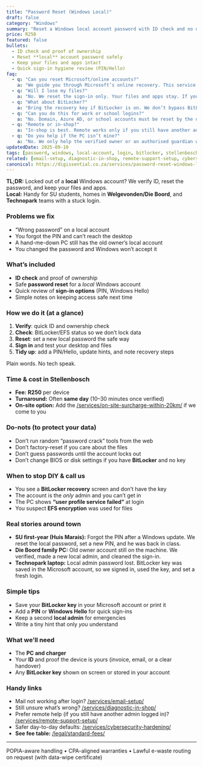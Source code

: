 ```yaml
---
title: "Password Reset (Windows Local)"
draft: false
category: "Windows"
summary: "Reset a Windows local account password with ID check and no data loss."
price: R250
featured: false
bullets:
  - ID check and proof of ownership
  - Reset **local** account password safely
  - Keep your files and apps intact
  - Quick sign-in hygiene review (PIN/Hello)
faq:
  - q: "Can you reset Microsoft/online accounts?"
    a: "We guide you through Microsoft’s online recovery. This service is for **local** Windows accounts only."
  - q: "Will I lose my files?"
    a: "No. We reset the sign-in only. Your files and apps stay. If your PC used EFS encryption, we’ll talk first."
  - q: "What about BitLocker?"
    a: "Bring the recovery key if BitLocker is on. We don’t bypass BitLocker. Without the key, access may be blocked."
  - q: "Can you do this for work or school logins?"
    a: "No. Domain, Azure AD, or school accounts must be reset by the org admin."
  - q: "Remote or in-shop?"
    a: "In-shop is best. Remote works only if you still have another admin account signed in."
  - q: "Do you help if the PC isn’t mine?"
    a: "No. We only help the verified owner or an authorised guardian with proof."
updatedDate: 2025-09-10
tags: [password, windows, local-account, login, bitlocker, stellenbosch]
related: [email-setup, diagnostic-in-shop, remote-support-setup, cybersecurity-hardening]
canonical: https://digissential.co.za/services/password-reset-windows-local/
---
```


**TL;DR:** Locked out of a **local** Windows account? We verify ID, reset the password, and keep your files and apps.  
**Local:** Handy for SU students, homes in **Welgevonden/Die Boord**, and **Technopark** teams with a stuck login.

### Problems we fix
- “Wrong password” on a local account  
- You forgot the PIN and can’t reach the desktop  
- A hand-me-down PC still has the old owner’s local account  
- You changed the password and Windows won’t accept it

### What’s included
- **ID check** and proof of ownership  
- Safe **password reset** for a *local* Windows account  
- Quick review of **sign-in options** (PIN, Windows Hello)  
- Simple notes on keeping access safe next time

### How we do it (at a glance)
1) **Verify**: quick ID and ownership check  
2) **Check**: BitLocker/EFS status so we don’t lock data  
3) **Reset**: set a new local password the safe way  
4) **Sign in** and test your desktop and files  
5) **Tidy up**: add a PIN/Hello, update hints, and note recovery steps

Plain words. No tech speak.

### Time & cost in Stellenbosch
- **Fee:** **R250** per device  
- **Turnaround:** Often **same day** (10–30 minutes once verified)  
- **On-site option:** Add the [/services/on-site-surcharge-within-20km/](/services/on-site-surcharge-within-20km/) if we come to you

### Do-nots (to protect your data)
- Don’t run random “password crack” tools from the web  
- Don’t factory-reset if you care about the files  
- Don’t guess passwords until the account locks out  
- Don’t change BIOS or disk settings if you have **BitLocker** and no key

### When to stop DIY & call us
- You see a **BitLocker recovery** screen and don’t have the key  
- The account is the *only* admin and you can’t get in  
- The PC shows **“user profile service failed”** at login  
- You suspect **EFS encryption** was used for files

### Real stories around town
- **SU first-year (Huis Marais):** Forgot the PIN after a Windows update. We reset the local password, set a new PIN, and he was back in class.  
- **Die Boord family PC:** Old owner account still on the machine. We verified, made a new local admin, and cleaned the sign-in.  
- **Technopark laptop:** Local admin password lost. BitLocker key was saved in the Microsoft account, so we signed in, used the key, and set a fresh login.

### Simple tips
- Save your **BitLocker key** in your Microsoft account or print it  
- Add a **PIN** or **Windows Hello** for quick sign-ins  
- Keep a second **local admin** for emergencies  
- Write a tiny hint that only *you* understand

### What we’ll need
- The **PC and charger**  
- Your **ID** and proof the device is yours (invoice, email, or a clear handover)  
- Any **BitLocker key** shown on screen or stored in your account

### Handy links
- Mail not working after login? [/services/email-setup/](/services/email-setup/)  
- Still unsure what’s wrong? [/services/diagnostic-in-shop/](/services/diagnostic-in-shop/)  
- Prefer remote help (if you still have another admin logged in)? [/services/remote-support-setup/](/services/remote-support-setup/)  
- Safer day-to-day defaults: [/services/cybersecurity-hardening/](/services/cybersecurity-hardening/)  
- **See fee table:** [/legal/standard-fees/](/legal/standard-fees/)

---

POPIA-aware handling • CPA-aligned warranties • Lawful e-waste routing on request (with data-wipe certificate)
